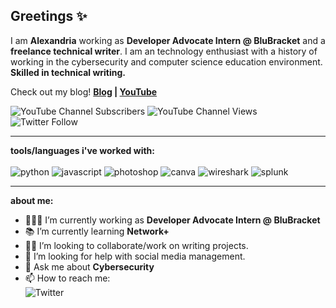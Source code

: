 ## Greetings ✨

I am **Alexandria** working as **Developer Advocate Intern @ BluBracket** and a **freelance technical writer**. I am an technology enthusiast with a history of working in the cybersecurity and computer science education environment. **Skilled in technical writing.**

Check out my blog! **[Blog](https://alexandriastech.com/) | [YouTube](https://www.youtube.com/alexandriastech)**


![YouTube Channel Subscribers](https://img.shields.io/youtube/channel/subscribers/UC6uIsgftOQklQjRpUG9CkmQ?logoColor=%23E3056C&style=social)
![YouTube Channel Views](https://img.shields.io/youtube/channel/views/UC6uIsgftOQklQjRpUG9CkmQ?logoColor=%23E3056C&style=social)
![Twitter Follow](https://img.shields.io/twitter/follow/alexandriastech?logoColor=%23E3056C&style=social)

---

**tools/languages i've worked with:**
<br><br>
![python](https://img.shields.io/static/v1?logo=python&label=&message=python&color=E3056C&logoColor=white&style=round-square&link=)
![javascript](https://img.shields.io/static/v1?logo=javascript&label=&message=javascript&color=E3056C&logoColor=white&style=round-square&link=)
![photoshop](https://img.shields.io/static/v1?logo=adobe&label=&message=photoshop&color=E3056C&logoColor=white&style=round-square&link=)
![canva](https://img.shields.io/static/v1?logo=canva&label=&message=canva&color=E3056C&logoColor=white&style=round-square&link=)
![wireshark](https://img.shields.io/static/v1?logo=wireshark&label=&message=wireshark&color=E3056C&logoColor=white&style=round-square&link=)
![splunk](https://img.shields.io/static/v1?logo=splunk&label=&message=splunk&color=E3056C&logoColor=white&style=round-square&link=)

---

**about me:**
- 👩🏽‍💻 I’m currently working as **Developer Advocate Intern @ BluBracket**
- 📚 I’m currently learning **Network+**
- ✍🏽 I’m looking to collaborate/work on writing projects.
- 🤔 I’m looking for help with social media management. 
- 💬 Ask me about **Cybersecurity**
- 📫 How to reach me: <br> ![Twitter](https://twitter.com/alexandriastech)
